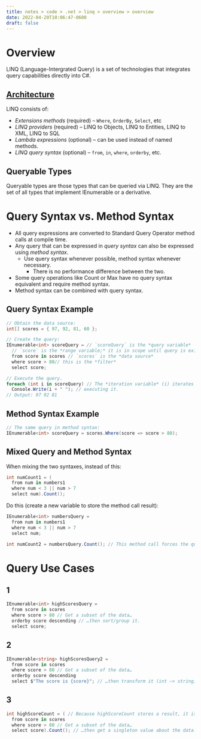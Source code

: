 ```yaml
---
title: notes > code > .net > linq > overview > overview
date: 2022-04-20T10:06:47-0600
draft: false
---
```

# Overview
LINQ (Language-Intergrated Query) is a set of technologies that integrates query capabilities directly into C#.

## <u>Architecture</u>
LINQ consists of:
- *Extensions methods* (required) – `Where`, `OrderBy`, `Select`, etc
- *LINQ providers* (required) – LINQ to Objects, LINQ to Entities, LINQ to XML, LINQ to SQL
- *Lambda expressions* (optional) – can be used instead of named methods.
- *LINQ query syntax* (optional) – `from`, `in`, `where`, `orderby`, etc.

## Queryable Types
Queryable types are those types that can be queried via LINQ. They are the set of all types that implement IEnumerable<T> or a derivative.

# Query Syntax vs. Method Syntax
- All query expressions are converted to Standard Query Operator method calls at compile time.
- Any query that can be expressed in *query syntax* can also be expressed using *method syntax*.
  - Use query syntax whenever possible, method syntax whenever necessary.
    - There is no performance difference between the two.
- Some query operations like Count or Max have no query syntax equivalent and require method syntax.
- Method syntax can be combined with query syntax.

## Query Syntax Example
```cs
// Obtain the data source:
int[] scores = { 97, 92, 81, 60 };

// Create the query:
IEnumerable<int> scoreQuery = // `scoreQuery` is the *query variable*
  // `score` is the *range variable;* it is in scope until query is exited with a semicolon
  from score in scores // `scores` is the *data source*
  where score > 80// this is the *filter*
  select score;

// Execute the query.
foreach (int i in scoreQuery) // The *iteration variable* (i) iterates over the query variable (scoreQuery), thereby
  Console.Write(i + " "); // executing it.
// Output: 97 92 81
```

## Method Syntax Example
```cs
// The same query in method syntax:
IEnumerable<int> scoreQuery = scores.Where(score => score > 80);
```

## Mixed Query and Method Syntax
When mixing the two syntaxes, instead of this:
```cs
int numCount1 = (
  from num in numbers1
  where num < 3 || num > 7
  select num).Count();
```

Do this (create a new variable to store the method call result):
```cs
IEnumerable<int> numbersQuery =
  from num in numbers1
  where num < 3 || num > 7
  select num;

int numCount2 = numbersQuery.Count(); // This method call forces the query expression to execute immediately.
```

# Query Use Cases
## 1
```cs
IEnumerable<int> highScoresQuery =
  from score in scores
  where score > 80 // Get a subset of the data…
  orderby score descending // …then sort/group it.
  select score;
```

## 2 
```cs
IEnumerable<string> highScoresQuery2 =
  from score in scores
  where score > 80 // Get a subset of the data…
  orderby score descending
  select $"The score is {score}"; // …then transform it (int –> string).
```

## 3 
```cs 
int highScoreCount = ( // Because highScoreCount stores a result, it is *not* a query variable.
  from score in scores
  where score > 80 // Get a subset of the data…
  select score).Count(); // …then get a singleton value about the data.
```
